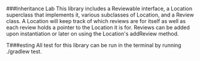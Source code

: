 ###Inheritance Lab
This library includes a Reviewable interface, a Location superclass that implements it, various subclasses of Location, and a Review class. A Location will keep track of which reviews are for itself as well as each review holds a pointer to the Location it is for. Reviews can be added upon instantiation or later on using the Location's addReview method.

T###esting
All test for this library can be run in the terminal by running ./gradlew test.

